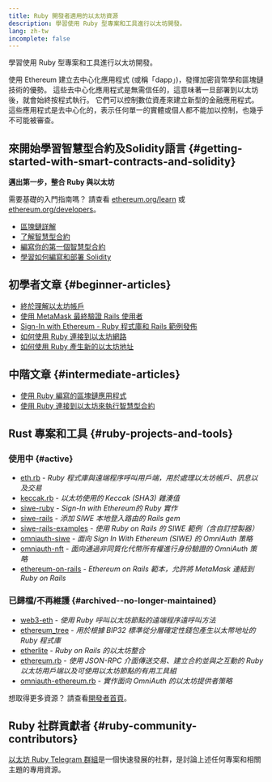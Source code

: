 ```yaml
---
title: Ruby 開發者適用的以太坊資源
description: 學習使用 Ruby 型專案和工具進行以太坊開發。
lang: zh-tw
incomplete: false
---
```


<FeaturedText>學習使用 Ruby 型專案和工具進行以太坊開發。</FeaturedText>

使用 Ethereum 建立去中心化應用程式 (或稱「dapp」)，發揮加密貨幣學和區塊鏈技術的優勢。 這些去中心化應用程式是無需信任的，這意味著一旦部署到以太坊後，就會始終按程式執行。 它們可以控制數位資產來建立新型的金融應用程式。 這些應用程式是去中心化的，表示任何單一的實體或個人都不能加以控制，也幾乎不可能被審查。

## 來開始學習智慧型合約及Solidity語言 {#getting-started-with-smart-contracts-and-solidity}

**邁出第一步，整合 Ruby 與以太坊**

需要基礎的入門指南嗎？ 請查看 [ethereum.org/learn](/learn/) 或 [ethereum.org/developers](/developers/)。

- [區塊鏈詳解](https://kauri.io/article/d55684513211466da7f8cc03987607d5/blockchain-explained)
- [了解智慧型合約](https://kauri.io/article/e4f66c6079e74a4a9b532148d3158188/ethereum-101-part-5-the-smart-contract)
- [編寫你的第一個智慧型合約](https://kauri.io/article/124b7db1d0cf4f47b414f8b13c9d66e2/remix-ide-your-first-smart-contract)
- [學習如何編寫和部署 Solidity](https://kauri.io/article/973c5f54c4434bb1b0160cff8c695369/understanding-smart-contract-compilation-and-deployment)

## 初學者文章 {#beginner-articles}

- [終於理解以太坊帳戶](https://dev.to/q9/finally-understanding-ethereum-accounts-1kpe)
- [使用 MetaMask 最終驗證 Rails 使用者](https://dev.to/q9/finally-authenticating-rails-users-with-metamask-3fj)
- [Sign-In with Ethereum - Ruby 程式庫和 Rails 範例發佈](https://blog.spruceid.com/sign-in-with-ethereum-ruby-library-release-and-rails-examples/)
- [如何使用 Ruby 連接到以太坊網路](https://www.quicknode.com/guides/web3-sdks/how-to-connect-to-the-ethereum-network-using-ruby)
- [如何使用 Ruby 產生新的以太坊地址](https://www.quicknode.com/guides/web3-sdks/how-to-generate-a-new-ethereum-address-in-ruby)

## 中階文章 {#intermediate-articles}

- [使用 Ruby 編寫的區塊鏈應用程式](https://www.nopio.com/blog/blockchain-app-ruby/)
- [使用 Ruby 連接到以太坊來執行智慧型合約](https://titanwolf.org/Network/Articles/Article?AID=87285822-9b25-49d5-ba2a-7ad95fff7ef9)

## Rust 專案和工具 {#ruby-projects-and-tools}

### 使用中 {#active}

- [eth.rb](https://github.com/q9f/eth.rb) - _Ruby 程式庫與遠端程序呼叫用戶端，用於處理以太坊帳戶、訊息以及交易_
- [keccak.rb](https://github.com/q9f/keccak.rb) - _以太坊使用的 Keccak (SHA3) 雜湊值_
- [siwe-ruby](https://github.com/signinwithethereum/siwe-ruby) - _Sign-In with Ethereum的 Ruby 實作_
- [siwe-rails](https://github.com/signinwithethereum/siwe-rails) - _添加 SIWE 本地登入路由的 Rails gem_
- [siwe-rails-examples](https://github.com/signinwithethereum/siwe-rails-examples) - _使用 Ruby on Rails 的 SIWE 範例（含自訂控製器）_
- [omniauth-siwe](https://github.com/signinwithethereum/omniauth-siwe) - _面向 Sign In With Ethereum (SIWE) 的 OmniAuth 策略_
- [omniauth-nft](https://github.com/valthon/omniauth-nft) - _面向通過非同質化代幣所有權進行身份驗證的 OmniAuth 策略_
- [ethereum-on-rails](https://github.com/q9f/ethereum-on-rails) - _Ethereum on Rails 範本，允許將 MetaMask 連結到 Ruby on Rails_

### 已歸檔/不再維護 {#archived--no-longer-maintained}

- [web3-eth](https://github.com/spikewilliams/vtada-ethereum) - _使用 Ruby 呼叫以太坊節點的遠端程序遠呼叫方法_
- [ethereum_tree](https://github.com/longhoangwkm/ethereum_tree) - _用於根據 BIP32 標準從分層確定性錢包產生以太幣地址的 Ruby 程式庫_
- [etherlite](https://github.com/budacom/etherlite) - _Ruby on Rails 的以太坊整合_
- [ethereum.rb](https://github.com/EthWorks/ethereum.rb) - _使用 JSON-RPC 介面傳送交易、建立合約並與之互動的 Ruby 以太坊用戶端以及可使用以太坊節點的有用工具組_
- [omniauth-ethereum.rb](https://github.com/q9f/omniauth-ethereum.rb) - _實作面向 OmniAuth 的以太坊提供者策略_

想取得更多資源？ 請查看[開發者首頁](/developers/)。

## Ruby 社群貢獻者 {#ruby-community-contributors}

[以太坊 Ruby Telegram 群組](https://t.me/ruby_eth)是一個快速發展的社群，是討論上述任何專案和相關主題的專用資源。
